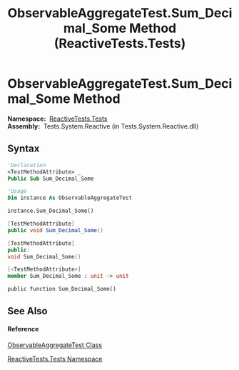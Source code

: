 ﻿---
title: ObservableAggregateTest.Sum_Decimal_Some Method  (ReactiveTests.Tests)
TOCTitle: Sum_Decimal_Some Method
ms:assetid: M:ReactiveTests.Tests.ObservableAggregateTest.Sum_Decimal_Some
ms:mtpsurl: https://msdn.microsoft.com/en-us/library/reactivetests.tests.observableaggregatetest.sum_decimal_some(v=VS.103)
ms:contentKeyID: 36620974
ms.date: 06/28/2011
mtps_version: v=VS.103
f1_keywords:
- ReactiveTests.Tests.ObservableAggregateTest.Sum_Decimal_Some
dev_langs:
- CSharp
- JScript
- VB
- FSharp
- c++
---

# ObservableAggregateTest.Sum\_Decimal\_Some Method

**Namespace:**  [ReactiveTests.Tests](hh289046\(v=vs.103\).md)  
**Assembly:**  Tests.System.Reactive (in Tests.System.Reactive.dll)

## Syntax

``` vb
'Declaration
<TestMethodAttribute> _
Public Sub Sum_Decimal_Some
```

``` vb
'Usage
Dim instance As ObservableAggregateTest

instance.Sum_Decimal_Some()
```

``` csharp
[TestMethodAttribute]
public void Sum_Decimal_Some()
```

``` c++
[TestMethodAttribute]
public:
void Sum_Decimal_Some()
```

``` fsharp
[<TestMethodAttribute>]
member Sum_Decimal_Some : unit -> unit 
```

``` jscript
public function Sum_Decimal_Some()
```

## See Also

#### Reference

[ObservableAggregateTest Class](hh314823\(v=vs.103\).md)

[ReactiveTests.Tests Namespace](hh289046\(v=vs.103\).md)

